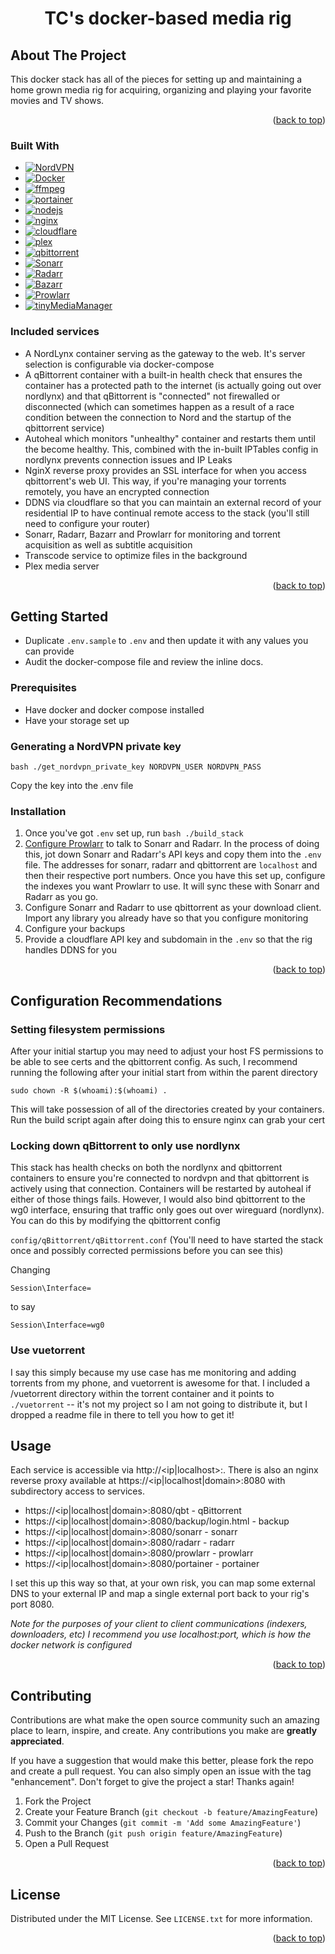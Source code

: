 <a name="readme-top"></a>

<h1 align="center">TC's docker-based media rig</h1>

<!-- ABOUT THE PROJECT -->

## About The Project

This docker stack has all of the pieces for setting up and maintaining a home grown media rig for acquiring, organizing and playing your favorite movies and TV shows.

<p align="right">(<a href="#readme-top">back to top</a>)</p>

### Built With

- [![NordVPN][nordvpn]][nordvpn-url]
- [![Docker][docker]][docker-url]
- [![ffmpeg][ffmpeg]][ffmpeg-url]
- [![portainer][portainer]][portainer-url]
- [![nodejs][nodejs]][nodejs-url]
- [![nginx][nginx]][nginx-url]
- [![cloudflare][cloudflare]][cloudflare-url]
- [![plex][plex]][plex-url]
- [![qbittorrent][qbittorrent]][qbittorrent-url]
- [![Sonarr][sonarr]][sonarr-url]
- [![Radarr][radarr]][radarr-url]
- [![Bazarr][bazarr]][bazarr-url]
- [![Prowlarr][prowlarr]][prowlarr-url]
- [![tinyMediaManager][tinymediamanager]][tinymediamanager-url]

### Included services

- A NordLynx container serving as the gateway to the web. It's server selection is configurable via docker-compose
- A qBittorrent container with a built-in health check that ensures the container has a protected path to the internet (is actually going out over nordlynx) and that qBittorrent is "connected" not firewalled or disconnected (which can sometimes happen as a result of a race condition between the connection to Nord and the startup of the qbittorrent service)
- Autoheal which monitors "unhealthy" container and restarts them until the become healthy. This, combined with the in-built IPTables config in nordlynx prevents connection issues and IP Leaks
- NginX reverse proxy provides an SSL interface for when you access qbittorrent's web UI. This way, if you're managing your torrents remotely, you have an encrypted connection
- DDNS via cloudflare so that you can maintain an external record of your residential IP to have continual remote access to the stack (you'll still need to configure your router)
- Sonarr, Radarr, Bazarr and Prowlarr for monitoring and torrent acquisition as well as subtitle acquisition
- Transcode service to optimize files in the background
- Plex media server

<p align="right">(<a href="#readme-top">back to top</a>)</p>

<!-- GETTING STARTED -->

## Getting Started

- Duplicate `.env.sample` to `.env` and then update it with any values you can provide
- Audit the docker-compose file and review the inline docs.

### Prerequisites

- Have docker and docker compose installed
- Have your storage set up

### Generating a NordVPN private key

```
bash ./get_nordvpn_private_key NORDVPN_USER NORDVPN_PASS
```

Copy the key into the .env file

### Installation

1. Once you've got `.env` set up, run `bash ./build_stack`
2. [Configure Prowlarr](https://quickbox.io/knowledge-base/v2/applications/prowlarr/connect-prowlarr-to-sonarr/) to talk to Sonarr and Radarr. In the process of doing this, jot down Sonarr and Radarr's API keys and copy them into the `.env` file. The addresses for sonarr, radarr and qbittorrent are `localhost` and then their respective port numbers. Once you have this set up, configure the indexes you want Prowlarr to use. It will sync these with Sonarr and Radarr as you go.
3. Configure Sonarr and Radarr to use qbittorrent as your download client. Import any library you already have so that you configure monitoring
4. Configure your backups
5. Provide a cloudflare API key and subdomain in the `.env` so that the rig handles DDNS for you

<p align="right">(<a href="#readme-top">back to top</a>)</p>

## Configuration Recommendations

### Setting filesystem permissions

After your initial startup you may need to adjust your host FS permissions to be able to see certs and the qbittorrent config. As such, I recommend running the following after your initial start from within the parent directory

```
sudo chown -R $(whoami):$(whoami) .
```

This will take possession of all of the directories created by your containers. Run the build script again after doing this to ensure nginx can grab your cert

### Locking down qBittorrent to only use nordlynx

This stack has health checks on both the nordlynx and qbittorrent containers to ensure you're connected to nordvpn and that qbittorrent is actively using that connection. Containers will be restarted by autoheal if either of those things fails. However, I would also bind qbittorrent to the wg0 interface, ensuring that traffic only goes out over wireguard (nordlynx). You can do this by modifying the qbittorrent config

`config/qBittorrent/qBittorrent.conf` (You'll need to have started the stack once and possibly corrected permissions before you can see this)

Changing

```
Session\Interface=
```

to say

```
Session\Interface=wg0
```

### Use vuetorrent

I say this simply because my use case has me monitoring and adding torrents from my phone, and vuetorrent is awesome for that. I included a /vuetorrent directory within the torrent container and it points to `./vuetorrent` -- it's not my project so I am not going to distribute it, but I dropped a readme file in there to tell you how to get it!

<!-- USAGE EXAMPLES -->

## Usage

Each service is accessible via http://<ip|localhost>:<service-port>. There is also an nginx reverse proxy available at https://<ip|localhost|domain>:8080 with subdirectory access to services.

- https://<ip|localhost|domain>:8080/qbt - qBittorrent
- https://<ip|localhost|domain>:8080/backup/login.html - backup
- https://<ip|localhost|domain>:8080/sonarr - sonarr
- https://<ip|localhost|domain>:8080/radarr - radarr
- https://<ip|localhost|domain>:8080/prowlarr - prowlarr
- https://<ip|localhost|domain>:8080/portainer - portainer

I set this up this way so that, at your own risk, you can map some external DNS to your external IP and map a single external port back to your rig's port 8080.

_Note for the purposes of your client to client communications (indexers, downloaders, etc) I recommend you use localhost:port, which is how the docker network is configured_

<p align="right">(<a href="#readme-top">back to top</a>)</p>

<!-- CONTRIBUTING -->

## Contributing

Contributions are what make the open source community such an amazing place to learn, inspire, and create. Any contributions you make are **greatly appreciated**.

If you have a suggestion that would make this better, please fork the repo and create a pull request. You can also simply open an issue with the tag "enhancement".
Don't forget to give the project a star! Thanks again!

1. Fork the Project
2. Create your Feature Branch (`git checkout -b feature/AmazingFeature`)
3. Commit your Changes (`git commit -m 'Add some AmazingFeature'`)
4. Push to the Branch (`git push origin feature/AmazingFeature`)
5. Open a Pull Request

<p align="right">(<a href="#readme-top">back to top</a>)</p>

<!-- LICENSE -->

## License

Distributed under the MIT License. See `LICENSE.txt` for more information.

<p align="right">(<a href="#readme-top">back to top</a>)</p>

<!-- CONTACT -->

<!-- MARKDOWN LINKS & IMAGES -->
<!-- https://www.markdownguide.org/basic-syntax/#reference-style-links -->

[nordvpn]: https://img.shields.io/badge/nordvpn-000000?style=for-the-badge&logo=nordvpn&logoColor=white
[nordvpn-url]: https://nordvpn.com/
[sonarr]: https://img.shields.io/badge/sonarr-000000?style=for-the-badge&logo=sonarr&logoColor=white
[sonarr-url]: https://sonarr.tv/
[radarr]: https://img.shields.io/badge/radarr-000000?style=for-the-badge&logo=radarr&logoColor=white
[radarr-url]: https://radarr.video/
[bazarr]: https://img.shields.io/badge/bazarr-000000?style=for-the-badge&logo=bazarr&logoColor=white
[bazarr-url]: https://www.bazarr.media/
[prowlarr]: https://img.shields.io/badge/prowlarr-000000?style=for-the-badge&logo=prowlarr&logoColor=white
[prowlarr-url]: https://prowlarr.com/
[qbittorrent]: https://img.shields.io/badge/qbittorrent-000000?style=for-the-badge&logo=qbittorrent&logoColor=white
[qbittorrent-url]: https://www.qbittorrent.org/
[tinymediamanager]: https://img.shields.io/badge/tinymediamanager-000000?style=for-the-badge&logo=tinymediamanager&logoColor=white
[tinymediamanager-url]: https://www.tinymediamanager.org/
[docker]: https://img.shields.io/badge/docker-000000?style=for-the-badge&logo=docker&logoColor=white
[docker-url]: https://www.docker.com/
[ffmpeg]: https://img.shields.io/badge/ffmpeg-000000?style=for-the-badge&logo=ffmpeg&logoColor=white
[ffmpeg-url]: https://ffmpeg.org/
[portainer]: https://img.shields.io/badge/portainer-000000?style=for-the-badge&logo=portainer&logoColor=white
[portainer-url]: https://www.portainer.io/
[nodejs]: https://img.shields.io/badge/node.js-000000?style=for-the-badge&logo=nodedotjs&logoColor=white
[nodejs-url]: https://nodejs.org/en/
[nginx]: https://img.shields.io/badge/nginx-000000?style=for-the-badge&logo=nginx&logoColor=white
[nginx-url]: https://www.nginx.com/
[cloudflare]: https://img.shields.io/badge/cloudflare-000000?style=for-the-badge&logo=cloudflare&logoColor=white
[cloudflare-url]: https://www.cloudflare.com/
[plex]: https://img.shields.io/badge/plex%20media%20server-000000?style=for-the-badge&logo=plex&logoColor=white
[plex-url]: https://www.plex.tv/
